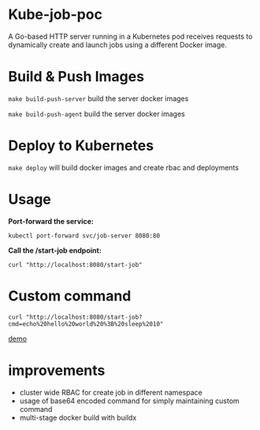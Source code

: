 # Kube-job-poc
A Go-based HTTP server running in a Kubernetes pod receives requests to dynamically create and launch jobs using
a different Docker image.

# Build & Push Images

`make build-push-server` build the server docker images

`make build-push-agent` build the server docker images

# Deploy to Kubernetes

`make deploy` will build docker images and create rbac and deployments

# Usage
**Port-forward the service:**

`kubectl port-forward svc/job-server 8080:80`

**Call the /start-job endpoint:**

`curl "http://localhost:8080/start-job"`

# Custom command

`curl "http://localhost:8080/start-job?cmd=echo%20hello%20world%20%3B%20sleep%2010"`

[demo](https://asciinema.org/a/U0PnPJZ7RgeRrwzTDptwmJ2aJ)
# improvements
- cluster wide RBAC for create job in different namespace
- usage of base64 encoded command for simply maintaining custom command
- multi-stage docker build with buildx